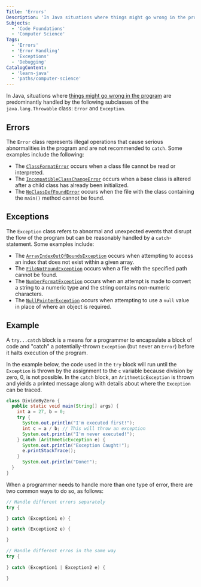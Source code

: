 ```yaml
---
Title: 'Errors'
Description: 'In Java situations where things might go wrong in the program are predominantly handled by the Error and Exception classes.'
Subjects:
  - 'Code Foundations'
  - 'Computer Science'
Tags:
  - 'Errors'
  - 'Error Handling'
  - 'Exceptions'
  - 'Debugging'
CatalogContent:
  - 'learn-java'
  - 'paths/computer-science'
---
```


In Java, situations where [things might go wrong in the program](https://www.codecademy.com/resources/docs/general/error) are predominantly handled by the following subclasses of the `java.lang.Throwable` class: `Error` and `Exception`.

## Errors

The `Error` class represents illegal operations that cause serious abnormalities in the program and are not recommended to `catch`. Some examples include the following:

- The [`ClassFormatError`](https://www.codecademy.com/resources/docs/java/errors/classformaterror) occurs when a class file cannot be read or interpreted.
- The [`IncompatibleClassChangeError`](https://www.codecademy.com/resources/docs/java/errors/incompatibleclasschangeerror) occurs when a base class is altered after a child class has already been initialized.
- The [`NoClassDefFoundError`](https://www.codecademy.com/resources/docs/java/errors/noclassdeffounderror) occurs when the file with the class containing the `main()` method cannot be found.

## Exceptions

The `Exception` class refers to abnormal and unexpected events that disrupt the flow of the program but can be reasonably handled by a `catch`-statement. Some examples include:

- The [`ArrayIndexOutOfBoundsException`](https://www.codecademy.com/resources/docs/java/errors/arrayindexoutofboundsexception) occurs when attempting to access an index that does not exist within a given array.
- The [`FileNotFoundException`](https://www.codecademy.com/resources/docs/java/errors/filenotfoundexception) occurs when a file with the specified path cannot be found.
- The [`NumberFormatException`](https://www.codecademy.com/resources/docs/java/errors/numberformatexception) occurs when an attempt is made to convert a string to a numeric type and the string contains non-numeric characters.
- The [`NullPointerException`](https://www.codecademy.com/resources/docs/java/errors/nullpointerexception) occurs when attempting to use a `null` value in place of where an object is required.

## Example

A `try...catch` block is a means for a programmer to encapsulate a block of code and "catch" a potentially-thrown `Exception` (but never an `Error`) before it halts execution of the program.

In the example below, the code used in the `try` block will run until the `Exception` is thrown by the assignment to the `c` variable because division by zero, 0, is not possible. In the `catch` block, an `ArithmeticException` is thrown and yields a printed message along with details about where the `Exception` can be traced.

```java
class DivideByZero {
  public static void main(String[] args) {
    int a = 27, b = 0;
    try {
      System.out.println("I'm executed first!");
      int c = a / b; // This will throw an exception
      System.out.println("I'm never executed!");
    } catch (ArithmeticException e) {
      System.out.println("Exception Caught!");
      e.printStackTrace();
    }
      System.out.println("Done!");
  }
}
```
When a programmer needs to handle more than one type of error, there are two common ways to do so, as follows:

```java
// Handle different errors separately
try {

} catch (Exception1 e) {

} catch (Exception2 e) {

}

// Handle different erros in the same way
try {
  
} catch (Exception1 | Exception2 e) {

}
```